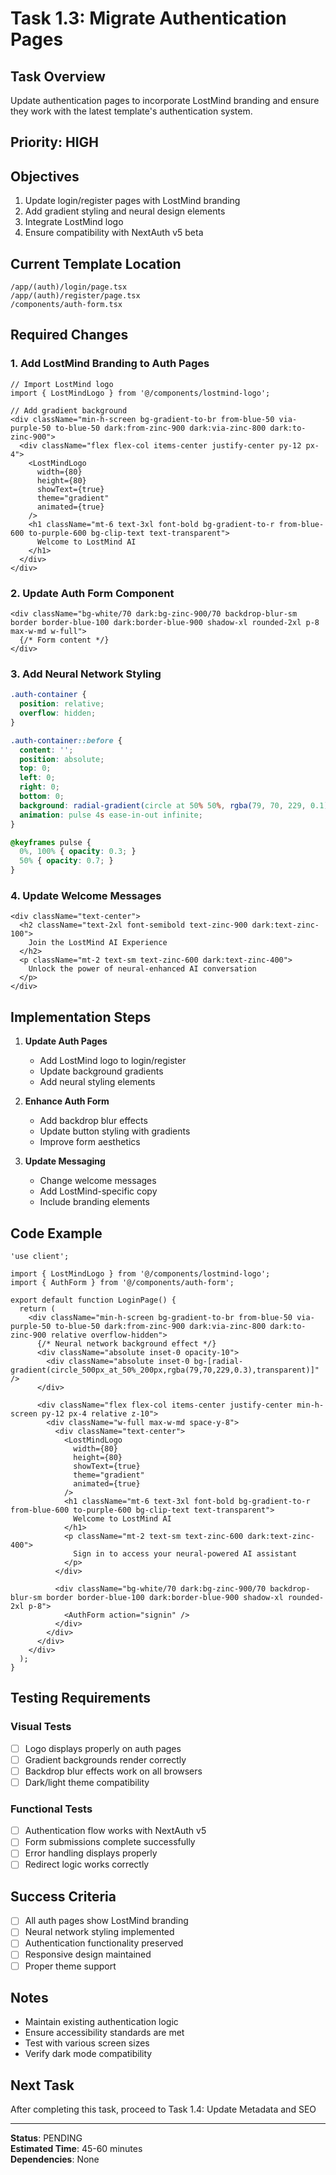 # Task 1.3: Migrate Authentication Pages

## Task Overview
Update authentication pages to incorporate LostMind branding and ensure they work with the latest template's authentication system.

## Priority: HIGH

## Objectives
1. Update login/register pages with LostMind branding
2. Add gradient styling and neural design elements
3. Integrate LostMind logo
4. Ensure compatibility with NextAuth v5 beta

## Current Template Location
```
/app/(auth)/login/page.tsx
/app/(auth)/register/page.tsx
/components/auth-form.tsx
```

## Required Changes

### 1. Add LostMind Branding to Auth Pages
```tsx
// Import LostMind logo
import { LostMindLogo } from '@/components/lostmind-logo';

// Add gradient background
<div className="min-h-screen bg-gradient-to-br from-blue-50 via-purple-50 to-blue-50 dark:from-zinc-900 dark:via-zinc-800 dark:to-zinc-900">
  <div className="flex flex-col items-center justify-center py-12 px-4">
    <LostMindLogo 
      width={80} 
      height={80} 
      showText={true} 
      theme="gradient" 
      animated={true}
    />
    <h1 className="mt-6 text-3xl font-bold bg-gradient-to-r from-blue-600 to-purple-600 bg-clip-text text-transparent">
      Welcome to LostMind AI
    </h1>
  </div>
</div>
```

### 2. Update Auth Form Component
```tsx
<div className="bg-white/70 dark:bg-zinc-900/70 backdrop-blur-sm border border-blue-100 dark:border-blue-900 shadow-xl rounded-2xl p-8 max-w-md w-full">
  {/* Form content */}
</div>
```

### 3. Add Neural Network Styling
```css
.auth-container {
  position: relative;
  overflow: hidden;
}

.auth-container::before {
  content: '';
  position: absolute;
  top: 0;
  left: 0;
  right: 0;
  bottom: 0;
  background: radial-gradient(circle at 50% 50%, rgba(79, 70, 229, 0.1), transparent);
  animation: pulse 4s ease-in-out infinite;
}

@keyframes pulse {
  0%, 100% { opacity: 0.3; }
  50% { opacity: 0.7; }
}
```

### 4. Update Welcome Messages
```tsx
<div className="text-center">
  <h2 className="text-2xl font-semibold text-zinc-900 dark:text-zinc-100">
    Join the LostMind AI Experience
  </h2>
  <p className="mt-2 text-sm text-zinc-600 dark:text-zinc-400">
    Unlock the power of neural-enhanced AI conversation
  </p>
</div>
```

## Implementation Steps

1. **Update Auth Pages**
   - Add LostMind logo to login/register
   - Update background gradients
   - Add neural styling elements

2. **Enhance Auth Form**
   - Add backdrop blur effects
   - Update button styling with gradients
   - Improve form aesthetics

3. **Update Messaging**
   - Change welcome messages
   - Add LostMind-specific copy
   - Include branding elements

## Code Example

```tsx
'use client';

import { LostMindLogo } from '@/components/lostmind-logo';
import { AuthForm } from '@/components/auth-form';

export default function LoginPage() {
  return (
    <div className="min-h-screen bg-gradient-to-br from-blue-50 via-purple-50 to-blue-50 dark:from-zinc-900 dark:via-zinc-800 dark:to-zinc-900 relative overflow-hidden">
      {/* Neural network background effect */}
      <div className="absolute inset-0 opacity-10">
        <div className="absolute inset-0 bg-[radial-gradient(circle_500px_at_50%_200px,rgba(79,70,229,0.3),transparent)]" />
      </div>
      
      <div className="flex flex-col items-center justify-center min-h-screen py-12 px-4 relative z-10">
        <div className="w-full max-w-md space-y-8">
          <div className="text-center">
            <LostMindLogo 
              width={80} 
              height={80} 
              showText={true} 
              theme="gradient" 
              animated={true}
            />
            <h1 className="mt-6 text-3xl font-bold bg-gradient-to-r from-blue-600 to-purple-600 bg-clip-text text-transparent">
              Welcome to LostMind AI
            </h1>
            <p className="mt-2 text-sm text-zinc-600 dark:text-zinc-400">
              Sign in to access your neural-powered AI assistant
            </p>
          </div>
          
          <div className="bg-white/70 dark:bg-zinc-900/70 backdrop-blur-sm border border-blue-100 dark:border-blue-900 shadow-xl rounded-2xl p-8">
            <AuthForm action="signin" />
          </div>
        </div>
      </div>
    </div>
  );
}
```

## Testing Requirements

### Visual Tests
- [ ] Logo displays properly on auth pages
- [ ] Gradient backgrounds render correctly
- [ ] Backdrop blur effects work on all browsers
- [ ] Dark/light theme compatibility

### Functional Tests
- [ ] Authentication flow works with NextAuth v5
- [ ] Form submissions complete successfully
- [ ] Error handling displays properly
- [ ] Redirect logic works correctly

## Success Criteria
- [ ] All auth pages show LostMind branding
- [ ] Neural network styling implemented
- [ ] Authentication functionality preserved
- [ ] Responsive design maintained
- [ ] Proper theme support

## Notes
- Maintain existing authentication logic
- Ensure accessibility standards are met
- Test with various screen sizes
- Verify dark mode compatibility

## Next Task
After completing this task, proceed to Task 1.4: Update Metadata and SEO

---
**Status**: PENDING  
**Estimated Time**: 45-60 minutes  
**Dependencies**: None

